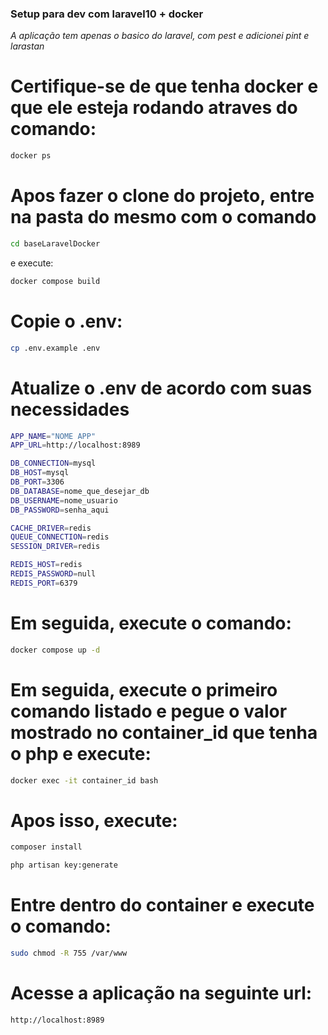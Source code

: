 ### Setup para dev com laravel10 + docker

*A aplicação tem apenas o basico do laravel, com pest e adicionei pint e larastan*

# Certifique-se de que tenha docker e que ele esteja rodando atraves do comando:
```sh
docker ps
```
# Apos fazer o clone do projeto, entre na pasta do mesmo com o comando
```sh
cd baseLaravelDocker
```
e execute:
```sh
docker compose build
```
# Copie o .env:
```sh
cp .env.example .env
```
# Atualize o .env de acordo com suas necessidades
```sh
APP_NAME="NOME APP"
APP_URL=http://localhost:8989

DB_CONNECTION=mysql
DB_HOST=mysql
DB_PORT=3306
DB_DATABASE=nome_que_desejar_db
DB_USERNAME=nome_usuario
DB_PASSWORD=senha_aqui

CACHE_DRIVER=redis
QUEUE_CONNECTION=redis
SESSION_DRIVER=redis

REDIS_HOST=redis
REDIS_PASSWORD=null
REDIS_PORT=6379
```
# Em seguida, execute o comando:
```sh
docker compose up -d
```
# Em seguida, execute o primeiro comando listado e pegue o valor mostrado no container_id que tenha o php e execute:
```sh
docker exec -it container_id bash
```
# Apos isso, execute:
```sh
composer install
```
```sh
php artisan key:generate
```

# Entre dentro do container e execute o comando:

```sh
sudo chmod -R 755 /var/www
```

# Acesse a aplicação na seguinte url:
```sh
http://localhost:8989
```

